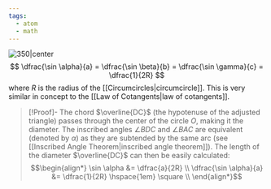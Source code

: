 ```yaml
---
tags:
  - atom
  - math
---
```

![350|center](law-of-sines.excalidraw.svg)
$$ \dfrac{\sin \alpha}{a} = \dfrac{\sin \beta}{b} = \dfrac{\sin \gamma}{c} = \dfrac{1}{2R} $$
where $R$ is the radius of the [[Circumcircles|circumcircle]]. This is very similar in concept to the [[Law of Cotangents|law of cotangents]]. 
> [!Proof]-
> The chord $\overline{DC}$ (the hypotenuse of the adjusted triangle) passes through the center of the circle $O$, making it the diameter. The inscribed angles $\angle BDC$ and $\angle BAC$ are equivalent (denoted by $\alpha$) as they are subtended by the same arc (see [[Inscribed Angle Theorem|inscribed angle theorem]]). The length of the diameter $\overline{DC}$ can then be easily calculated:
> $$\begin{align*}
> 	\sin \alpha &= \dfrac{a}{2R} \\
> 	\dfrac{\sin \alpha}{a} &= \dfrac{1}{2R} \hspace{1em} \square \\
> \end{align*}$$